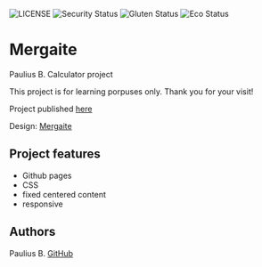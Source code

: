 ![LICENSE](https://img.shields.io/badge/license-MIT-blue.svg?style=flat-square)
![Security Status](https://img.shields.io/security-headers?label=Security&url=https%3A%2F%2Fgithub.com&style=flat-square)
![Gluten Status](https://img.shields.io/badge/Gluten-Free-green.svg)
![Eco Status](https://img.shields.io/badge/ECO-Friendly-green.svg)

# Mergaite

Paulius B. Calculator project

This project is for learning porpuses only. Thank you for your visit!

Project published [here](https://scarab911.github.io/18-calculator/)

Design: [Mergaite](https://cdn.discordapp.com/attachments/833468929020133416/849302419581829140/4ec751b41e6e35a4df0f03436103d8a4.png)

## Project features

- Github pages
- CSS
- fixed centered content
- responsive

## Authors

Paulius B. [GitHub](https://github.com/Scarab911)
